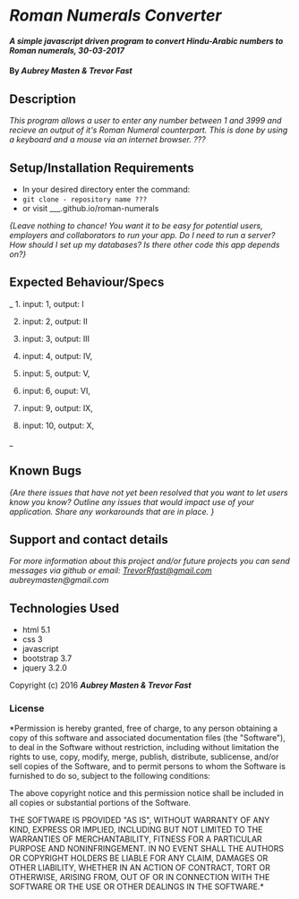 # _Roman Numerals Converter_

#### _A simple javascript driven program to convert Hindu-Arabic numbers to Roman numerals, 30-03-2017_

#### By _**Aubrey Masten & Trevor Fast**_

## Description

_This program allows a user to enter any number between 1 and 3999 and recieve an output of it's Roman Numeral counterpart. This is done by using a keyboard and a mouse via an internet browser. ???_

## Setup/Installation Requirements

* In your desired directory enter the command:
* `git clone - repository name ???`
* or visit ___.github.io/roman-numerals

_{Leave nothing to chance! You want it to be easy for potential users, employers and collaborators to run your app. Do I need to run a server? How should I set up my databases? Is there other code this app depends on?}_

## Expected Behaviour/Specs
_ 1. input: 1, output: I

  2. input: 2, output: II

  3. input: 3, output: III

  4. input: 4, output: IV,

  5. input: 5, output: V,

  6. input: 6, ouput: VI,

  7. input: 9, output: IX,

  8. input: 10, output: X,

  _



## Known Bugs

_{Are there issues that have not yet been resolved that you want to let users know you know?  Outline any issues that would impact use of your application.  Share any workarounds that are in place. }_

## Support and contact details

_For more information about this project and/or future projects you can send messages via github or email: TrevorRfast@gmail.com aubreymasten@gmail.com_

## Technologies Used

* html 5.1
* css 3
* javascript
* bootstrap 3.7
* jquery 3.2.0


Copyright (c) 2016 **_Aubrey Masten & Trevor Fast_**
### License

*Permission is hereby granted, free of charge, to any person obtaining a copy of this software and associated documentation files (the "Software"), to deal in the Software without restriction, including without limitation the rights to use, copy, modify, merge, publish, distribute, sublicense, and/or sell copies of the Software, and to permit persons to whom the Software is furnished to do so, subject to the following conditions:

The above copyright notice and this permission notice shall be included in all copies or substantial portions of the Software.

THE SOFTWARE IS PROVIDED "AS IS", WITHOUT WARRANTY OF ANY KIND, EXPRESS OR IMPLIED, INCLUDING BUT NOT LIMITED TO THE WARRANTIES OF MERCHANTABILITY, FITNESS FOR A PARTICULAR PURPOSE AND NONINFRINGEMENT. IN NO EVENT SHALL THE AUTHORS OR COPYRIGHT HOLDERS BE LIABLE FOR ANY CLAIM, DAMAGES OR OTHER LIABILITY, WHETHER IN AN ACTION OF CONTRACT, TORT OR OTHERWISE, ARISING FROM, OUT OF OR IN CONNECTION WITH THE SOFTWARE OR THE USE OR OTHER DEALINGS IN THE SOFTWARE.*

